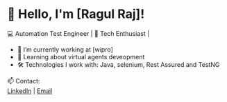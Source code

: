 # 👋 Hello, I'm [Ragul Raj]!

💻 Automation Test Engineer | 🚀 Tech Enthusiast |

- 🔭 I’m currently working at  [wipro]
- 🌱 Learning about virtual agents deveopment
- 🛠 Technologies I work with: Java, selenium, Rest Assured and TestNG
  

📫 Contact:  
[LinkedIn](http://linkedin.com/in/ragul-raj-e) | [Email](ragule2403@gmail.com)


